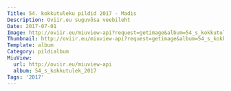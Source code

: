 ```yaml
---
Title: 54. kokkutuleku pildid 2017 - Madis
Description: Oviir.eu suguvõsa veebileht
Date: 2017-07-01
Image: http://oviir.eu/miuview-api?request=getimage&album=54_s_kokkutulek_2017&item=dsc_9782.jpg&size=1200&mode=longest
Thumbnail: http://oviir.eu/miuview-api?request=getimage&album=54_s_kokkutulek_2017&item=dsc_9782.jpg&size=360&mode=square
Template: album
Category: pildialbum
MiuView:
  url: http://oviir.eu/miuview-api
  album: 54_s_kokkutulek_2017
Tags: '2017'
---
```

